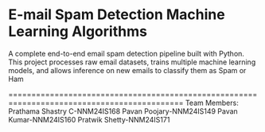 E-mail Spam Detection Machine Learning Algorithms 
====================================================================================================

A complete end-to-end email spam detection pipeline built with Python. This project processes raw email datasets, trains multiple machine learning models, and allows inference on new emails to classify them as Spam or Ham

============================================================================================
Team Members:
Prathama Shastry C-NNM24IS168
Pavan Poojary-NNM24IS149
Pavan Kumar-NNM24IS160
Pratwik Shetty-NNM24IS171
